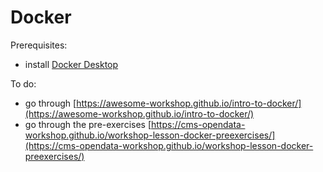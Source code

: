 # Docker

Prerequisites:
- install [Docker Desktop](https://www.docker.com/products/docker-desktop)

To do:
- go through [https://awesome-workshop.github.io/intro-to-docker/](https://awesome-workshop.github.io/intro-to-docker/)
- go through the pre-exercises [https://cms-opendata-workshop.github.io/workshop-lesson-docker-preexercises/](https://cms-opendata-workshop.github.io/workshop-lesson-docker-preexercises/)
